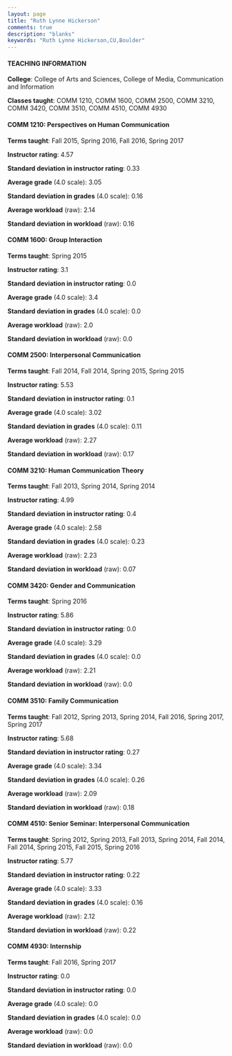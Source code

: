 ```yaml
---
layout: page
title: "Ruth Lynne Hickerson" 
comments: true
description: "blanks"
keywords: "Ruth Lynne Hickerson,CU,Boulder"
---
```

<head>
<script src="https://ajax.googleapis.com/ajax/libs/jquery/2.1.3/jquery.min.js"></script>
<script src="https://dl.dropboxusercontent.com/s/pc42nxpaw1ea4o9/highcharts.js?dl=0"></script>
<!-- <script src="../assets/js/highcharts.js"></script> -->
<style type="text/css">@font-face {
	font-family: "Bebas Neue";
	src: url(https://www.filehosting.org/file/details/544349/BebasNeue Regular.otf) format("opentype");
	}
	h1.Bebas { 
		font-family: "Bebas Neue", Verdana, Tahoma;
	}
</style>
</head>
	   
#### TEACHING INFORMATION

**College**: College of Arts and Sciences, College of Media, Communication and Information

**Classes taught**: COMM 1210, COMM 1600, COMM 2500, COMM 3210, COMM 3420, COMM 3510, COMM 4510, COMM 4930

#### COMM 1210: Perspectives on Human Communication

**Terms taught**: Fall 2015, Spring 2016, Fall 2016, Spring 2017

**Instructor rating**: 4.57

**Standard deviation in instructor rating**: 0.33

**Average grade** (4.0 scale): 3.05

**Standard deviation in grades** (4.0 scale): 0.16

**Average workload** (raw): 2.14

**Standard deviation in workload** (raw): 0.16

#### COMM 1600: Group Interaction

**Terms taught**: Spring 2015

**Instructor rating**: 3.1

**Standard deviation in instructor rating**: 0.0

**Average grade** (4.0 scale): 3.4

**Standard deviation in grades** (4.0 scale): 0.0

**Average workload** (raw): 2.0

**Standard deviation in workload** (raw): 0.0

#### COMM 2500: Interpersonal Communication

**Terms taught**: Fall 2014, Fall 2014, Spring 2015, Spring 2015

**Instructor rating**: 5.53

**Standard deviation in instructor rating**: 0.1

**Average grade** (4.0 scale): 3.02

**Standard deviation in grades** (4.0 scale): 0.11

**Average workload** (raw): 2.27

**Standard deviation in workload** (raw): 0.17

#### COMM 3210: Human Communication Theory

**Terms taught**: Fall 2013, Spring 2014, Spring 2014

**Instructor rating**: 4.99

**Standard deviation in instructor rating**: 0.4

**Average grade** (4.0 scale): 2.58

**Standard deviation in grades** (4.0 scale): 0.23

**Average workload** (raw): 2.23

**Standard deviation in workload** (raw): 0.07

#### COMM 3420: Gender and Communication

**Terms taught**: Spring 2016

**Instructor rating**: 5.86

**Standard deviation in instructor rating**: 0.0

**Average grade** (4.0 scale): 3.29

**Standard deviation in grades** (4.0 scale): 0.0

**Average workload** (raw): 2.21

**Standard deviation in workload** (raw): 0.0

#### COMM 3510: Family Communication

**Terms taught**: Fall 2012, Spring 2013, Spring 2014, Fall 2016, Spring 2017, Spring 2017

**Instructor rating**: 5.68

**Standard deviation in instructor rating**: 0.27

**Average grade** (4.0 scale): 3.34

**Standard deviation in grades** (4.0 scale): 0.26

**Average workload** (raw): 2.09

**Standard deviation in workload** (raw): 0.18

#### COMM 4510: Senior Seminar: Interpersonal Communication

**Terms taught**: Spring 2012, Spring 2013, Fall 2013, Spring 2014, Fall 2014, Fall 2014, Spring 2015, Fall 2015, Spring 2016

**Instructor rating**: 5.77

**Standard deviation in instructor rating**: 0.22

**Average grade** (4.0 scale): 3.33

**Standard deviation in grades** (4.0 scale): 0.16

**Average workload** (raw): 2.12

**Standard deviation in workload** (raw): 0.22

#### COMM 4930: Internship

**Terms taught**: Fall 2016, Spring 2017

**Instructor rating**: 0.0

**Standard deviation in instructor rating**: 0.0

**Average grade** (4.0 scale): 0.0

**Standard deviation in grades** (4.0 scale): 0.0

**Average workload** (raw): 0.0

**Standard deviation in workload** (raw): 0.0

